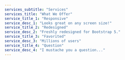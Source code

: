 ```yaml
---
services_subtitle: "Services"
services_title: "What We Offer"
service_title_1: "Responsive"
service_desc_1: "Looks great on any screen size!"
service_title_2: "Redesigned"
service_desc_2: "Freshly redesigned for Bootstrap 5."
service_title_3: "Favorited"
service_desc_3: "Millions of users"
service_title_4: "Question"
service_desc_4: "I mustache you a question..."
---
```

